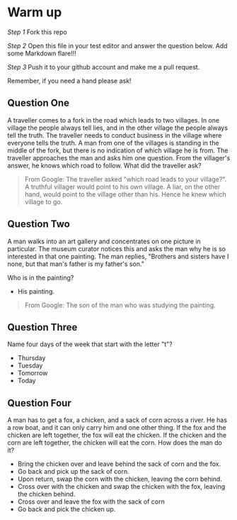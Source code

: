 # Warm up

_Step 1_
Fork this repo

_Step 2_
Open this file in your test editor and answer the question below. Add some Markdown flare!!!

_Step 3_
Push it to your github account and make me a pull request.

Remember, if you need a hand please ask!


## Question One
A traveller comes to a fork in the road which leads to two villages. In one village the people always tell lies, and in the other village the people always tell the truth. The traveller needs to conduct business in the village where everyone tells the truth. A man from one of the villages is standing in the middle of the fork, but there is no indication of which village he is from. The traveller approaches the man and asks him one question. From the villager's answer, he knows which road to follow. What did the traveller ask?
> From Google:
The traveller asked "which road leads to your village?". A truthful villager would point to his own village. A liar, on the other hand, would point to the village other than his. Hence he knew which village to go.

## Question Two
A man walks into an art gallery and concentrates on one picture in particular. The museum curator notices this and asks the man why he is so interested in that one painting. The man replies, "Brothers and sisters have I none, but that man's father is my father's son."

Who is in the painting?
- His painting.
> From Google:
The son of the man who was studying the painting.

## Question Three
Name four days of the week that start with the letter "t"?
- Thursday
- Tuesday
- Tomorrow
- Today

## Question Four
A man has to get a fox, a chicken, and a sack of corn across a river. He has a row boat, and it can only carry him and one other thing. If the fox and the chicken are left together, the fox will eat the chicken. If the chicken and the corn are left together, the chicken will eat the corn. How does the man do it?
- Bring the chicken over and leave behind the sack of corn and the fox.
- Go back and pick up the sack of corn.
- Upon return, swap the corn with the chicken, leaving the corn behind.
- Cross over with the chicken and swap the chicken with the fox, leaving the chicken behind.
- Cross over and leave the fox with the sack of corn
- Go back and pick the chicken up.
